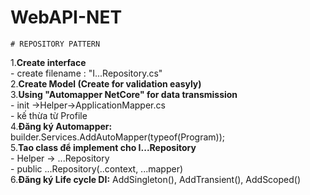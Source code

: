 ﻿# WebAPI-NET

	# REPOSITORY PATTERN  
1.**Create interface**  
	- create filename : "I...Repository.cs"  
2.**Create Model (Create for validation easyly)**  
3.**Using "Automapper NetCore" for data transmission**   
	- init ->Helper->ApplicationMapper.cs  
	- kế thừa từ Profile  
4.**Đăng ký Automapper:** builder.Services.AddAutoMapper(typeof(Program));  
5.**Tao class để implement cho I...Repository**  
	- Helper -> ...Repository  
	- public ...Repository(..context, ...mapper)  
6.**Đăng ký Life cycle DI:**  AddSingleton(), AddTransient(), AddScoped()
	